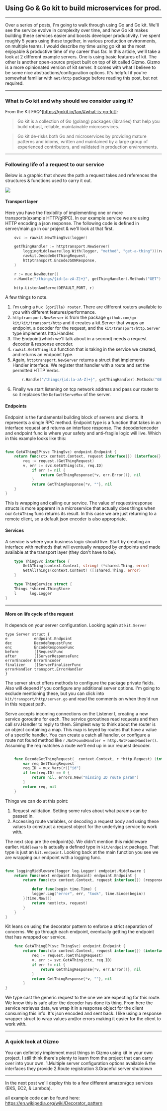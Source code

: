 ## Using Go & Go kit to build microservices for prod.---Over a series of posts, I'm going to walk through using Go and Go kit. We'll see the service evolve in complexity over time, and how Go kit makes building these services easier and boosts developer productivity.  I've spent roughly 5 years using these together, in various production environments, on multiple teams. I would describe my time using go kit as the most enjoyable & productive time of my career thus far. In this article, we'll take a look at 2 different example servers.One is using basic features of kit. The other is another open-source project built on top of kit called Gizmo.Gizmo is a more opinionated version of kit server. It comes with what I believe to be some nice abstractions/configurationoptions. It's helpful if you're somewhat familiar with `net/http` package before reading this post,but not required.---### What is Go kit and why should we consider using it?From the Kit FAQ^[https://gokit.io/faq/#what-is-go-kit]:> Go kit is a collection of Go (golang) packages (libraries) that help you build robust, reliable, maintainable microservices.>Go kit de-risks both Go and microservices by providing mature patterns and idioms, written and maintained by a largegroup of experienced contributors, and validated in production environments.---### Following life of a request to our serviceBelow is a graphic that shows the path a request takes and references the structures & functions used to carry it out.![](req-path.png)#### Transport layerHere you have the flexibility of implementing one or more transports(example HTTP/gRPC). In our example service weare using HTTP encoding a json response. The following code is defined in server/main.go in our project & we'll look atthat first.```go    svc := rawkit.NewThingSvc(logger)	getThingHandler := httptransport.NewServer(		loggingMiddleware(log.With(logger, "method", "get-a-thing"))(rawkit.GetAThingEP(svc)),		rawkit.DecodeGetThingRequest,		httptransport.EncodeJSONResponse,	)	r := mux.NewRouter()	r.Handle("/things/{id:[a-zA-Z]+}", getThingHandler).Methods("GET")    http.ListenAndServe(DEFAULT_PORT, r)```A few things to note.1. I'm using a `Mux (gorilla) router`. There are different routers available to you with differentfeatures/performance.2. `httptransport.NewServer` is from the package `github.com/go-kit/kit/transport/http` and it creates a kit.Serverthat wraps an endpoint, a decoder for the request, and the `kit/transport/http.Server` type implements http.Handler.3. The Endpoint(which we'll talk about in a second) needs a request decoder & response encoder.4. `rawkit.GetAThing` is a function that is taking in the service we created, and returns an endpoint type.5. Again, `httptransport.NewServer` returns a struct that implements Handler interface. We register that handler with aroute and set the permitted HTTP Verbs.    ```go        r.Handle("/things/{id:[a-zA-Z]+}", getThingHandler).Methods("GET")    ```6. Finally we start listening on tcp network address and pass our router to so it replaces the `DefaultServeMux` of theserver.#### EndpointsEndpoint is the fundamental building block of servers and clients. It represents a single RPC method.Endpoint type is a function that takes in an interface request and returns an interface response. The decoder/encoderand endpoint func is where your safety and anti-fragile logic will live. Which in this example looks like this:```gofunc GetAThingEP(svc ThingSvc) endpoint.Endpoint {    return func(ctx context.Context, request interface{}) (interface{}, error) {        req := request.(GetThingRequest)        v, err := svc.GetAThing(ctx, req.ID)            if err != nil {                return GetThingResponse{*v, err.Error()}, nil            }            return GetThingResponse{*v, ""}, nil    }}```This is wrapping and calling our service. The value of request/response structs is more apparent in a microservicethat actually does things when our `GetAThing` func returns its result. In this case we are just returning to a remoteclient, so a default json encoder is also appropriate.#### ServicesA service is where your business logic should live. Start by creating an interface with methods that will eventuallywrapped by endpoints and made available at the transport layer (they don't have to be).```go    type ThingSvc interface {        GetAThing(context.Context, string) (*shared.Thing, error)        GetAllThings(context.Context) ([]shared.Thing, error)    }    type ThingService struct {    Things *shared.ThingStore    l      log.Logger}```----#### More on life cycle of the requestIt depends on your server configuration. Looking again at `kit.Server````type Server struct {e            endpoint.Endpointdec          DecodeRequestFuncenc          EncodeResponseFuncbefore       []RequestFuncafter        []ServerResponseFuncerrorEncoder ErrorEncoderfinalizer    []ServerFinalizerFuncerrorHandler transport.ErrorHandler}```The server struct offers methods to configure the package private fields. Also will depend if you configure anyadditional server options. I'm going to exclude mentioning these, but you can click into `kit/transport/http/server.go`and read the comments on when they'd run in this request path.Serve accepts incoming connections on the Listener l, creating a new service goroutine for each. The service goroutinesread requests and then call srv.Handler to reply to them. Simplest way to think about the router is an object containinga map. This map is keyed by routes that have a value of a specific handler. You can create a catch all handler,or configure a route not found method like `r.NotFoundHandler = http.NotFoundHandler()`. Assuming the req matches aroute we'll end up in our request decoder.```go    func DecodeGetThingRequest(_ context.Context, r *http.Request) (interface{}, error) {        var req GetThingRequest        req.ID = mux.Vars(r)["id"]        if len(req.ID) == 0 {            return nil, errors.New("missing ID route param")        }        return req, nil    }```Things we can do at this point: 1. Request validation. Setting some rules about what params can be passed in. 2. Accessing route variables, or decoding a request body and using these values to construct a request object for the    underlying service to work with.The next stop are the endpoint(s). We didn't mention this middleware earlier.`Middleware` is actually a defined type in `kit/endpoint` package. That type is just an `kit.endpoint`.Looking back at the main function you see we are wrapping our endpoint with a logging func.```gofunc loggingMiddleware(logger log.Logger) endpoint.Middleware {    return func(next endpoint.Endpoint) endpoint.Endpoint {        return func(ctx context.Context, request interface{}) (response interface{}, err error) {            defer func(begin time.Time) {            logger.Log("error", err, "took", time.Since(begin))        }(time.Now())            return next(ctx, request)        }    }}```Kit leans on using the decorator pattern to enforce a strict separation of concerns.We go through each endpoint, eventually getting the endpoint that has wrapped our service.```go    func GetAThingEP(svc ThingSvc) endpoint.Endpoint {        return func(ctx context.Context, request interface{}) (interface{}, error) {            req := request.(GetThingRequest)            v, err := svc.GetAThing(ctx, req.ID)            if err != nil {                return GetThingResponse{*v, err.Error()}, nil            }            return GetThingResponse{*v, ""}, nil        }}```We type cast the generic request to the one we are expecting for this route. We know this is safe after the decoderhas done its thing. From here the service retrieves data, we wrap it in a response object for the client consumingthis info. It's json encoded and sent back. I like using a response wrapper struct to wrap values and/or errors makingit easier for the client to work with.----### A quick look at GizmoYou can definitely implement most things in Gizmo using kit in your own project. I still think there's plenty to learnfrom the project that can carry over into your own.1.Multiple server configuration options available & the interfaces they provide2.Route registration3.Graceful server shutdown----In the next post we'll deploy this to a few different amazon/gcp services (EKS, EC2, & Lambda).all example code can be found here:https://en.wikipedia.org/wiki/Decorator_pattern